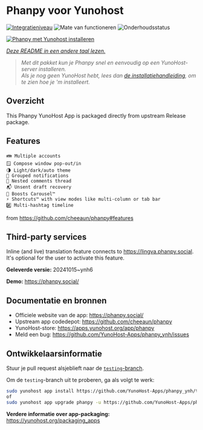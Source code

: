 <!--
NB: Deze README is automatisch gegenereerd door <https://github.com/YunoHost/apps/tree/master/tools/readme_generator>
Hij mag NIET handmatig aangepast worden.
-->

# Phanpy voor Yunohost

[![Integratieniveau](https://dash.yunohost.org/integration/phanpy.svg)](https://ci-apps.yunohost.org/ci/apps/phanpy/) ![Mate van functioneren](https://ci-apps.yunohost.org/ci/badges/phanpy.status.svg) ![Onderhoudsstatus](https://ci-apps.yunohost.org/ci/badges/phanpy.maintain.svg)

[![Phanpy met Yunohost installeren](https://install-app.yunohost.org/install-with-yunohost.svg)](https://install-app.yunohost.org/?app=phanpy)

*[Deze README in een andere taal lezen.](./ALL_README.md)*

> *Met dit pakket kun je Phanpy snel en eenvoudig op een YunoHost-server installeren.*  
> *Als je nog geen YunoHost hebt, lees dan [de installatiehandleiding](https://yunohost.org/install), om te zien hoe je 'm installeert.*

## Overzicht

This Phanpy YunoHost App is packaged directly from upstream Release package.

## Features

    👪 Multiple accounts
    🪟 Compose window pop-out/in
    🌗 Light/dark/auto theme
    🔔 Grouped notifications
    🪺 Nested comments thread
    📬 Unsent draft recovery
    🎠 Boosts Carousel™️
    ⚡ Shortcuts™️ with view modes like multi-column or tab bar
    #️⃣ Multi-hashtag timeline

from <https://github.com/cheeaun/phanpy#features>

## Third-party services

Inline (and live) translation feature connects to <https://lingva.phanpy.social>. It's optional for the user to activate this feature.



**Geleverde versie:** 20241015~ynh6

**Demo:** <https://phanpy.social/>
## Documentatie en bronnen

- Officiele website van de app: <https://phanpy.social/>
- Upstream app codedepot: <https://github.com/cheeaun/phanpy>
- YunoHost-store: <https://apps.yunohost.org/app/phanpy>
- Meld een bug: <https://github.com/YunoHost-Apps/phanpy_ynh/issues>

## Ontwikkelaarsinformatie

Stuur je pull request alsjeblieft naar de [`testing`-branch](https://github.com/YunoHost-Apps/phanpy_ynh/tree/testing).

Om de `testing`-branch uit te proberen, ga als volgt te werk:

```bash
sudo yunohost app install https://github.com/YunoHost-Apps/phanpy_ynh/tree/testing --debug
of
sudo yunohost app upgrade phanpy -u https://github.com/YunoHost-Apps/phanpy_ynh/tree/testing --debug
```

**Verdere informatie over app-packaging:** <https://yunohost.org/packaging_apps>

